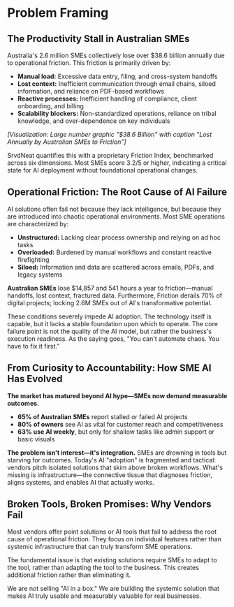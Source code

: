 # Problem Framing

## The Productivity Stall in Australian SMEs

Australia's 2.6 million SMEs collectively lose over $38.6 billion annually due to operational friction. This friction is primarily driven by:

- **Manual load:** Excessive data entry, filing, and cross-system handoffs
- **Lost context:** Inefficient communication through email chains, siloed information, and reliance on PDF-based workflows
- **Reactive processes:** Inefficient handling of compliance, client onboarding, and billing
- **Scalability blockers:** Non-standardized operations, reliance on tribal knowledge, and over-dependence on key individuals

*[Visualization: Large number graphic "$38.6 Billion" with caption "Lost Annually by Australian SMEs to Friction"]*

SrvdNeat quantifies this with a proprietary Friction Index, benchmarked across six dimensions. Most SMEs score 3.2/5 or higher, indicating a critical state for AI deployment without foundational operational changes.

## Operational Friction: The Root Cause of AI Failure

AI solutions often fail not because they lack intelligence, but because they are introduced into chaotic operational environments. Most SME operations are characterized by:

- **Unstructured:** Lacking clear process ownership and relying on ad hoc tasks
- **Overloaded:** Burdened by manual workflows and constant reactive firefighting
- **Siloed:** Information and data are scattered across emails, PDFs, and legacy systems

**Australian SMEs** lose $14,857 and 541 hours a year to friction—manual handoffs, lost context, fractured data. Furthermore, Friction derails 70% of digital projects; locking 2.6M SMEs out of AI's transformative potential.

These conditions severely impede AI adoption. The technology itself is capable, but it lacks a stable foundation upon which to operate. The core failure point is not the quality of the AI model, but rather the business's execution readiness. As the saying goes, "You can't automate chaos. You have to fix it first."

## From Curiosity to Accountability: How SME AI Has Evolved

**The market has matured beyond AI hype—SMEs now demand measurable outcomes.**

- **65% of Australian SMEs** report stalled or failed AI projects
- **80% of owners** see AI as vital for customer reach and competitiveness
- **63% use AI weekly**, but only for shallow tasks like admin support or basic visuals

**The problem isn't interest—it's integration.** SMEs are drowning in tools but starving for outcomes. Today's AI "adoption" is fragmented and tactical: vendors pitch isolated solutions that skim above broken workflows. What's missing is infrastructure—the connective tissue that diagnoses friction, aligns systems, and enables AI that actually works.

## Broken Tools, Broken Promises: Why Vendors Fail

Most vendors offer point solutions or AI tools that fail to address the root cause of operational friction. They focus on individual features rather than systemic infrastructure that can truly transform SME operations.

The fundamental issue is that existing solutions require SMEs to adapt to the tool, rather than adapting the tool to the business. This creates additional friction rather than eliminating it.

We are not selling "AI in a box." We are building the systemic solution that makes AI truly usable and measurably valuable for real businesses. 